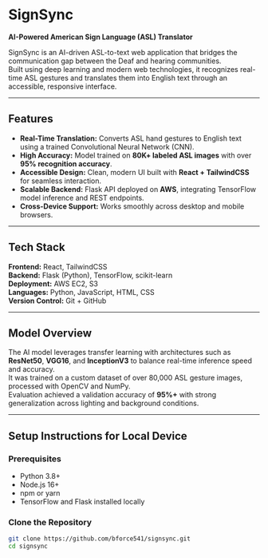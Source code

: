 # SignSync  
**AI-Powered American Sign Language (ASL) Translator**

SignSync is an AI-driven ASL-to-text web application that bridges the communication gap between the Deaf and hearing communities.  
Built using deep learning and modern web technologies, it recognizes real-time ASL gestures and translates them into English text through an accessible, responsive interface.

---

## Features
- **Real-Time Translation:** Converts ASL hand gestures to English text using a trained Convolutional Neural Network (CNN).  
- **High Accuracy:** Model trained on **80K+ labeled ASL images** with over **95% recognition accuracy**.  
- **Accessible Design:** Clean, modern UI built with **React + TailwindCSS** for seamless interaction.  
- **Scalable Backend:** Flask API deployed on **AWS**, integrating TensorFlow model inference and REST endpoints.  
- **Cross-Device Support:** Works smoothly across desktop and mobile browsers.

---

## Tech Stack
**Frontend:** React, TailwindCSS  
**Backend:** Flask (Python), TensorFlow, scikit-learn  
**Deployment:** AWS EC2, S3  
**Languages:** Python, JavaScript, HTML, CSS  
**Version Control:** Git + GitHub  

---

## Model Overview
The AI model leverages transfer learning with architectures such as **ResNet50**, **VGG16**, and **InceptionV3** to balance real-time inference speed and accuracy.  
It was trained on a custom dataset of over 80,000 ASL gesture images, processed with OpenCV and NumPy.  
Evaluation achieved a validation accuracy of **95%+** with strong generalization across lighting and background conditions.

---

## Setup Instructions for Local Device

### Prerequisites
- Python 3.8+
- Node.js 16+
- npm or yarn
- TensorFlow and Flask installed locally

### Clone the Repository
```bash
git clone https://github.com/bforce541/signsync.git
cd signsync
